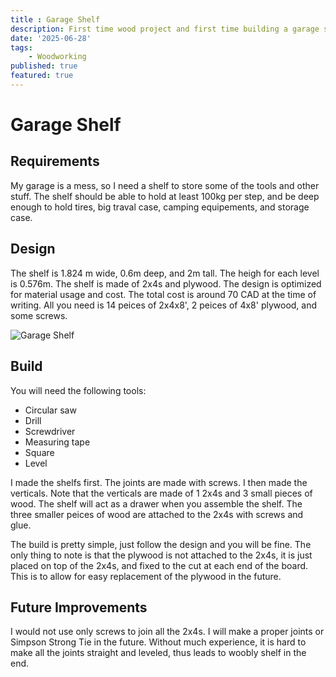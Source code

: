 ```yaml
---
title : Garage Shelf
description: First time wood project and first time building a garage shelf.
date: '2025-06-28'
tags: 
    - Woodworking
published: true
featured: true
---
```

# Garage Shelf

## Requirements

My garage is a mess, so I need a shelf to store some of the tools and other stuff. The shelf should be able to hold at least 100kg per step, and be deep enough to hold tires, big traval case, camping equipements, and storage case.

## Design

The shelf is 1.824 m wide, 0.6m deep, and 2m tall. The heigh for each level is 0.576m. The shelf is made of 2x4s and plywood.
The design is optimized for material usage and cost. The total cost is around 70 CAD at the time of writing. All you need is 14 peices of 2x4x8', 2 peices of 4x8' plywood, and some screws.

![Garage Shelf](/images/post_images/garage-shelf/garage-shelf.png)

## Build

You will need the following tools:

- Circular saw
- Drill
- Screwdriver
- Measuring tape
- Square
- Level

I made the shelfs first. The joints are made with screws.
I then made the verticals. Note that the verticals are made of 1 2x4s and 3 small pieces of wood. The shelf will act as a drawer when you assemble the shelf. 
The three smaller peices of wood are attached to the 2x4s with screws and glue.

The build is pretty simple, just follow the design and you will be fine. 
The only thing to note is that the plywood is not attached to the 2x4s, it is just placed on top of the 2x4s, and fixed to the cut at each end of the board. This is to allow for easy replacement of the plywood in the future.

## Future Improvements

I would not use only screws to join all the 2x4s. I will make a proper joints or Simpson Strong Tie in the future. Without much experience, it is hard to make all the joints straight and leveled, thus leads to woobly shelf in the end.

